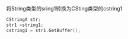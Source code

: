 将String类型的sring1转换为CSting类型的cstring1

```c++
CStringA str;
str1 =string1;
cstring1 = str1.GetBuffer();
```
